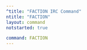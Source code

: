 ```yaml
---
^title: "FACTION IRC Command"
ntitle: "FACTION"
layout: command
notstarted: true

command: FACTION
---
```

